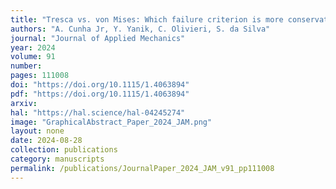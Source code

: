 ```yaml
---
title: "Tresca vs. von Mises: Which failure criterion is more conservative in a probabilistic context?"
authors: "A. Cunha Jr, Y. Yanik, C. Olivieri, S. da Silva"
journal: "Journal of Applied Mechanics"
year: 2024
volume: 91
number: 
pages: 111008
doi: "https://doi.org/10.1115/1.4063894"
pdf: "https://doi.org/10.1115/1.4063894"
arxiv: 
hal: "https://hal.science/hal-04245274"
image: "GraphicalAbstract_Paper_2024_JAM.png"
layout: none
date: 2024-08-28
collection: publications
category: manuscripts
permalink: /publications/JournalPaper_2024_JAM_v91_pp111008
---
```


